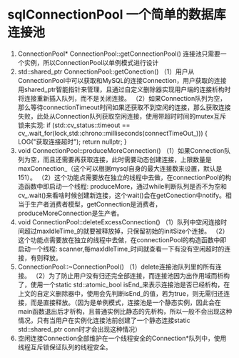 # sqlConnectionPool 一个简单的数据库连接池
1. ConnectionPool* ConnectionPool::getConnectionPool()
连接池只需要一个实例，所以ConnectionPool以单例模式进行设计
2. std::shared_ptr<Connection> ConnectionPool::getConection()
（1）用户从ConnectionPool中可以获取和MySQL的连接Connection，用户获取的连接用shared_ptr智能指针来管理，且通过自定义删除器实现用户端的连接析构时将连接重新插入队列，而不是关闭连接。
（2）如果Connection队列为空，那么等待connectionTimeout时间如果还获取不到空闲的连接，那么获取连接失败，此处从Connection队列获取空闲连接，使用带超时时间的mutex互斥锁来实现:
if (std::cv_status::timeout == cv_.wait_for(lock,std::chrono::milliseconds(connectTimeOut_))) {
	LOG("获取连接超时");
	return nullptr;
}
4. void ConnectionPool::produceMoreConnection()
（1）如果Connection队列为空，而且还需要再获取连接，此时需要动态创建连接，上限数量是maxConnection_（这个可以根据mysql自身的最大连接数来设置，默认是151）。
（2）这个功能点需要放在独立的线程中去做，在connectionPool的构造函数中即启动一个线程: produceMore，通过while判断队列是否不为空和cv_.wait()来看啥时候创建新连接，这个wait()会在getConection中notify。相当于生产者消费者模型，getConnection是消费者，produceMoreConnection是生产者。
5. void ConnectionPool::deleteExcessConnection()
（1）队列中空闲连接时间超过maxIdleTime_的就要被释放掉，只保留初始的initSize个连接。
（2）这个功能点需要放在独立的线程中去做，在connectionPool的构造函数中即启动一个线程: scanner,每maxIdleTime_时间就查看一下有没有空闲超时的连接，有则释放。
6. ConnectionPool::~ConnectionPool()
（1）delete连接池队列里的所有连接。
（2）为了防止用户没有归还完全部连接，而连接池因为出作用域而析构了，使用一个static std::atomic_bool isEnd_来表示连接池是否已经析构，在上文的自定义删除器中，使用会先判断isEnd_的值，若为true，则无需归还连接，而是直接释放。（因为是单例模式，连接池是一个静态实例，因此会在main函数退出后才析构，且普通实例比静态的先析构，所以一般不会出现这种情况，只有当用户在实例化连接池前创建了一个静态连接static std::shared_ptr<Connection> conn时才会出现这种情况）
7. 空闲连接Connection全部维护在一个线程安全的Connection*队列中，使用线程互斥锁保证队列的线程安全。


